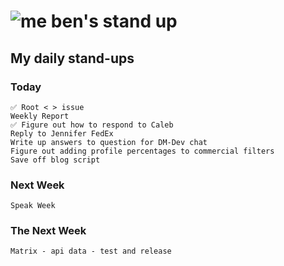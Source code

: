 # ![me](https://avatars2.githubusercontent.com/u/5232044?s=50&v=4) ben's stand up

## My daily stand-ups

### Today 
    
    ✅ Root < > issue
    Weekly Report
    ✅ Figure out how to respond to Caleb
    Reply to Jennifer FedEx
    Write up answers to question for DM-Dev chat
    Figure out adding profile percentages to commercial filters
    Save off blog script
    
### Next Week

    Speak Week
    
### The Next Week

    Matrix - api data - test and release
